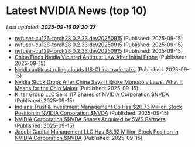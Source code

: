 # Latest NVIDIA News (top 10)
_Last updated: **2025-09-16 09:20:27**_

- [nvfuser-cu126-torch28 0.2.33.dev20250915](https://pypi.org/project/nvfuser-cu126-torch28/0.2.33.dev20250915/) (Published: 2025-09-15)
- [nvfuser-cu128-torch28 0.2.33.dev20250915](https://pypi.org/project/nvfuser-cu128-torch28/0.2.33.dev20250915/) (Published: 2025-09-15)
- [nvfuser-cu129-torch28 0.2.33.dev20250915](https://pypi.org/project/nvfuser-cu129-torch28/0.2.33.dev20250915/) (Published: 2025-09-15)
- [China Finds Nvidia Violated Antitrust Law After Initial Probe](https://biztoc.com/x/198f1df41d7fc2ca) (Published: 2025-09-15)
- [Nvidia antitrust ruling clouds US-China trade talks](https://www.digitimes.com/news/a20250915VL207/nvidia-antitrust-security-us-china-trade-war.html) (Published: 2025-09-15)
- [Nvidia Stock Drops After China Says It Broke Monopoly Laws. What It Means for the Chip Maker](https://biztoc.com/x/a4bcd5a10cd8ee04) (Published: 2025-09-15)
- [Kilter Group LLC Sells 117 Shares of NVIDIA Corporation $NVDA](https://www.etfdailynews.com/2025/09/15/kilter-group-llc-sells-117-shares-of-nvidia-corporation-nvda/) (Published: 2025-09-15)
- [Indiana Trust & Investment Management Co Has $20.73 Million Stock Position in NVIDIA Corporation $NVDA](https://www.etfdailynews.com/2025/09/15/indiana-trust-investment-management-co-has-20-73-million-stock-position-in-nvidia-corporation-nvda/) (Published: 2025-09-15)
- [NVIDIA Corporation $NVDA Shares Acquired by SWS Partners](https://www.etfdailynews.com/2025/09/15/nvidia-corporation-nvda-shares-acquired-by-sws-partners/) (Published: 2025-09-15)
- [Jacobi Capital Management LLC Has $8.92 Million Stock Position in NVIDIA Corporation $NVDA](https://www.etfdailynews.com/2025/09/15/jacobi-capital-management-llc-has-8-92-million-stock-position-in-nvidia-corporation-nvda/) (Published: 2025-09-15)
